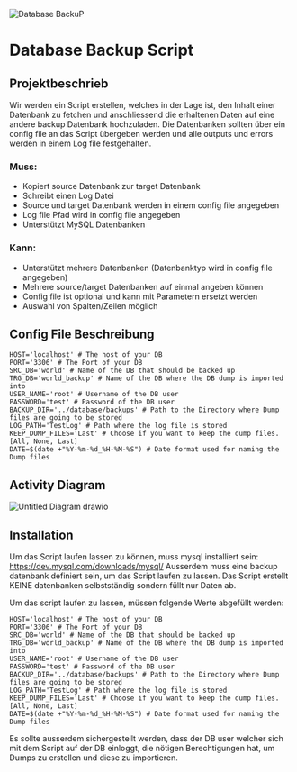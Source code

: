 
![Database BackuP](https://github.com/Laureatus/DatabaseBackupScript/assets/47870802/7f84a869-8a7f-49f9-acbd-9840c1afac97)


# Database Backup Script

## Projektbeschrieb

Wir werden ein Script erstellen, welches in der Lage ist, den Inhalt einer Datenbank zu fetchen und anschliessend die erhaltenen Daten auf eine andere backup Datenbank hochzuladen. Die Datenbanken sollten über ein config file an das Script übergeben werden und alle outputs und errors werden in einem Log file festgehalten.

### Muss:
- Kopiert source Datenbank zur target Datenbank
- Schreibt einen Log Datei
- Source und target Datenbank werden in einem config file angegeben
- Log file Pfad wird in config file angegeben
- Unterstützt MySQL Datenbanken

### Kann:
- Unterstützt mehrere Datenbanken (Datenbanktyp wird in config file angegeben)
- Mehrere source/target Datenbanken auf einmal angeben können
- Config file ist optional und kann mit Parametern ersetzt werden
- Auswahl von Spalten/Zeilen möglich

## Config File Beschreibung

```
HOST='localhost' # The host of your DB
PORT='3306' # The Port of your DB
SRC_DB='world' # Name of the DB that should be backed up
TRG_DB='world_backup' # Name of the DB where the DB dump is imported into
USER_NAME='root' # Username of the DB user
PASSWORD='test' # Password of the DB user
BACKUP_DIR='../database/backups' # Path to the Directory where Dump files are going to be stored
LOG_PATH='TestLog' # Path where the log file is stored
KEEP_DUMP_FILES='Last' # Choose if you want to keep the dump files. [All, None, Last]
DATE=$(date +"%Y-%m-%d_%H-%M-%S") # Date format used for naming the Dump files
```

## Activity Diagram
![Untitled Diagram drawio](https://github.com/Laureatus/DatabaseBackupScript/assets/47870802/a8aed9d9-6a0b-4c90-9371-42e2bda35798)

## Installation

Um das Script laufen lassen zu können, muss mysql installiert sein: https://dev.mysql.com/downloads/mysql/
Ausserdem muss eine backup datenbank definiert sein, um das Script laufen zu lassen. Das Script erstellt KEINE datenbanken selbstständig sondern füllt nur Daten ab.

Um das script laufen zu lassen, müssen folgende Werte abgefüllt werden:


```
HOST='localhost' # The host of your DB
PORT='3306' # The Port of your DB
SRC_DB='world' # Name of the DB that should be backed up
TRG_DB='world_backup' # Name of the DB where the DB dump is imported into
USER_NAME='root' # Username of the DB user
PASSWORD='test' # Password of the DB user
BACKUP_DIR='../database/backups' # Path to the Directory where Dump files are going to be stored
LOG_PATH='TestLog' # Path where the log file is stored
KEEP_DUMP_FILES='Last' # Choose if you want to keep the dump files. [All, None, Last]
DATE=$(date +"%Y-%m-%d_%H-%M-%S") # Date format used for naming the Dump files
```
Es sollte ausserdem sichergestellt werden, dass der DB user welcher sich mit dem Script auf der DB einloggt, die nötigen Berechtigungen hat, um Dumps zu erstellen und diese zu importieren.
